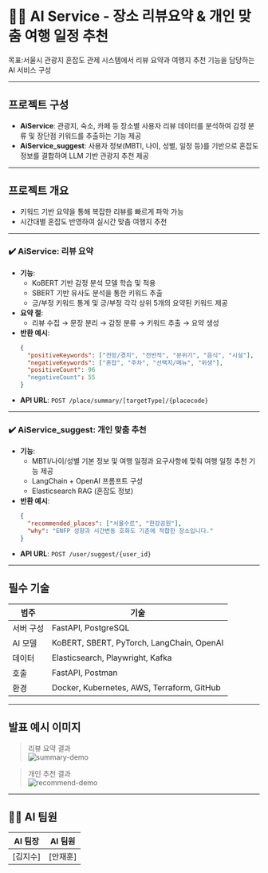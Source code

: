 # 🧑‍📛 AI Service - 장소 리뷰요약 & 개인 맞춤 여행 일정 추천

목표:서울시 관광지 혼잡도 관제 시스템에서 리뷰 요약과 여행지 추천 기능을 담당하는 AI 서비스 구성

---

## 프로젝트 구성

- **AiService**: 관광지, 숙소, 카페 등 장소별 사용자 리뷰 데이터를 분석하여 감정 분류 및 장단점 키워드를 추출하는 기능 제공
- **AiService_suggest**: 사용자 정보(MBTI, 나이, 성별, 일정 등)를 기반으로 혼잡도 정보를 결합하여 LLM 기반 관광지 추천 제공

---

## 프로젝트 개요

- 키워드 기반 요약을 통해 복잡한 리뷰를 빠르게 파악 가능
- 시간대별 혼잡도 반영하여 실시간 맞춤 여행지 추천

---
### ✔️ AiService: 리뷰 요약

- **기능**: 
  - KoBERT 기반 감정 분석 모델 학습 및 적용
  - SBERT 기반 유사도 분석을 통한 키워드 추출
  - 긍/부정 키워드 통계 및 긍/부정 각각 상위 5개의 요약된 키워드 제공
- **요약 절**:
  - 리뷰 수집 → 문장 분리 → 감정 분류 → 키워드 추출 → 요약 생성
- **반환 예시**:
  ```json
  {
    "positiveKeywords": ["전망/경치", "전반적", "분위기", "음식", "시설"],
    "negativeKeywords": ["혼잡", "주차", "선택지/메뉴", "위생"],
    "positiveCount": 96
    "negativeCount": 55
  }
  ```
- **API URL**: `POST /place/summary/[targetType]/{placecode}`

---

### ✔️ AiService_suggest: 개인 맞춤 추천

- **기능**:
  - MBTI/나이/성별 기본 정보 및 여행 일정과 요구사항에 맞춰 여행 일정 추천 기능 제공
  - LangChain + OpenAI 프롬프트 구성
  - Elasticsearch RAG (혼잡도 정보)
- **반환 예시**:
  ```json
  {
    "recommended_places": ["서울수르", "한강공원"],
    "why": "ENFP 성향과 시간변동 호화도 기준에 적합한 장소입니다."
  }
  ```
- **API URL**: `POST /user/suggest/{user_id}`

---

## 필수 기술

| 범주 | 기술 |
|--|--|
| 서버 구성 | FastAPI, PostgreSQL |
| AI 모델 | KoBERT, SBERT, PyTorch, LangChain, OpenAI |
| 데이터 | Elasticsearch, Playwright, Kafka |
| 호출 | FastAPI, Postman |
| 환경 | Docker, Kubernetes, AWS, Terraform, GitHub |

---


## 발표 예시 이미지

> 리뷰 요약 결과  
![summary-demo](images/summary_result.png)

> 개인 추천 결과  
![recommend-demo](images/recommend_result.png)

---

## 💁‍♂️ AI 팀원
|AI 팀장|AI 팀원|
|:---:|:---:|
|[김지수]|[안재훈]|
